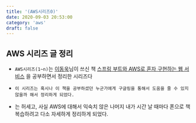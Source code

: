 ```yaml
---
title: '(AWS시리즈0)'
date: 2020-09-03 20:53:00
category: 'aws'
draft: false
---
```


## AWS 시리즈 글 정리

- `AWS시리즈(1~n)`는 [이동욱](https://jojoldu.tistory.com/)님이 쓰신 책 [스프링 부트와 AWS로 혼자 구현하는 웹 서비스](http://www.yes24.com/Product/Goods/83849117) 을 공부하면서 정리한 시리즈다

- `이 시리즈는 혹시나 이 책을 공부하셨던 누군가에게 구글링을 통해서 도움을 줄 수 있지 않을까 해서 정리하게 되었다.`

- 는 허세고, 사실 AWS에 대해서 익숙치 않은 나머지 내가 시간 날 때마다 폰으로 책 복습하려고 다소 자세하게 정리하게 되었다.
